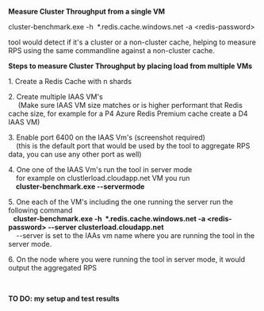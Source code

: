 ﻿<p>
    <strong>Measure Cluster Throughput from a single VM</strong></p>
<p>
    cluster-benchmark.exe -h&nbsp; *.redis.cache.windows.net -a &lt;redis-password&gt;
</p>
<p>
    tool would detect if it&#39;s a cluster or a non-cluster cache, helping to measure RPS using the same commandline against a non-cluster cache.</p>
<p>
    <strong>Steps to measure Cluster Throughput by placing load from multiple VMs</strong></p>
<p>
    1. Create a Redis Cache with n shards</p>
<p>
    2. Create multiple IAAS VM&#39;s
    <br />
&nbsp;&nbsp;&nbsp;&nbsp; (Make sure IAAS VM size matches or is higher performant that Redis cache size, for example for a P4 Azure Redis Premium cache create a D4 IAAS VM)</p>
<p>
    3. Enable port 6400 on the IAAS Vm&#39;s (screenshot required)<br />
&nbsp;&nbsp;&nbsp; (this is the default port that would be used by the tool to aggregate RPS data, you can use any other port as well)</p>
<p>
    4. One one of the IAAS Vm&#39;s run the tool in server mode<br />
&nbsp;&nbsp;&nbsp; for example on clustlerload.cloudapp.net VM you run<br />
&nbsp;&nbsp; <strong>&nbsp;cluster-benchmark.exe --servermode&nbsp;
    <br />
    </strong>
</p>
<p>
    5. One each of the VM&#39;s including the one running the server run the following command<br />
    <strong>&nbsp;&nbsp; cluster-benchmark.exe -h&nbsp; *.redis.cache.windows.net -a &lt;redis-password&gt; --server clusterload.cloudapp.net<br />
    </strong>&nbsp;&nbsp;&nbsp; --server is set to the IAAs vm name where you are running the tool in the server mode.</p>
<p>
    6. On the node where you were running the tool in server mode, it would output the aggregated RPS</p>
<p>
    &nbsp;</p>
<p>
    <strong>TO DO: my setup and test results</strong></p>

